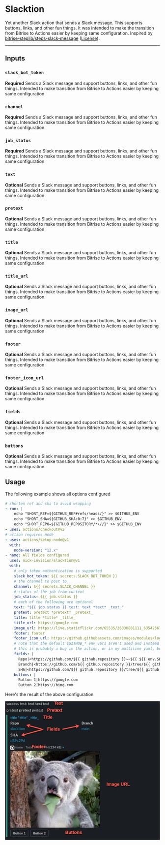 # Slacktion

Yet another Slack action that sends a Slack message. This supports buttons, links, and other fun things. It was intended to make the transition from Bitrise to Actions easier by keeping same configuration. Inspired by [bitrise-steplib/steps-slack-message](https://github.com/bitrise-steplib/steps-slack-message) ([License](https://github.com/bitrise-steplib/steps-slack-message/blob/ce2f9f8776e1520a1d229cea8b25efe33fb1417a/LICENSE)).

---

## **Inputs**

### **`slack_bot_token`**

**Required** Sends a Slack message and support buttons, links, and other fun things. Intended to make transition from Bitrise to Actions easier by keeping same configuration

### **`channel`**

**Required** Sends a Slack message and support buttons, links, and other fun things. Intended to make transition from Bitrise to Actions easier by keeping same configuration

### **`job_status`**

**Required** Sends a Slack message and support buttons, links, and other fun things. Intended to make transition from Bitrise to Actions easier by keeping same configuration

### **`text`**

**Optional** Sends a Slack message and support buttons, links, and other fun things. Intended to make transition from Bitrise to Actions easier by keeping same configuration

### **`pretext`**

**Optional** Sends a Slack message and support buttons, links, and other fun things. Intended to make transition from Bitrise to Actions easier by keeping same configuration

### **`title`**

**Optional** Sends a Slack message and support buttons, links, and other fun things. Intended to make transition from Bitrise to Actions easier by keeping same configuration

### **`title_url`**

**Optional** Sends a Slack message and support buttons, links, and other fun things. Intended to make transition from Bitrise to Actions easier by keeping same configuration

### **`image_url`**

**Optional** Sends a Slack message and support buttons, links, and other fun things. Intended to make transition from Bitrise to Actions easier by keeping same configuration

### **`footer`**

**Optional** Sends a Slack message and support buttons, links, and other fun things. Intended to make transition from Bitrise to Actions easier by keeping same configuration

### **`footer_icon_url`**

**Optional** Sends a Slack message and support buttons, links, and other fun things. Intended to make transition from Bitrise to Actions easier by keeping same configuration

### **`fields`**

**Optional** Sends a Slack message and support buttons, links, and other fun things. Intended to make transition from Bitrise to Actions easier by keeping same configuration

### **`buttons`**

**Optional** Sends a Slack message and support buttons, links, and other fun things. Intended to make transition from Bitrise to Actions easier by keeping same configuration

## Usage

The following example shows all options configured

```yml
# shorten ref and sha to avoid wrapping
- run: |
    echo "SHORT_REF=${GITHUB_REF#refs/heads/}" >> $GITHUB_ENV
    echo "SHORT_SHA=${GITHUB_SHA:0:7}" >> $GITHUB_ENV
    echo "SHORT_REPO=${GITHUB_REPOSITORY/*\//}" >> $GITHUB_ENV
- uses: actions/checkout@v2
# action requires node
- uses: actions/setup-node@v1
  with:
    node-version: "12.x"
- name: All fields configured
  uses: nick-invision/slacktion@v1
  with:
    # only token authentication is supported
    slack_bot_token: ${{ secrets.SLACK_BOT_TOKEN }}
    # the channel to post to
    channel: ${{ secrets.SLACK_CHANNEL }}
    # status of the job from context
    job_status: ${{ job.status }}
    # each of the following are optional
    text: "${{ job.status }} test: text *text* _text_"
    pretext: pretext *pretext* _pretext_
    title: title *title* _title_
    title_url: https://google.com
    image_url: https://live.staticflickr.com/65535/26338881111_635425673d_b.jpg
    footer: footer
    footer_icon_url: https://github.githubassets.com/images/modules/logos_page/GitHub-Mark.png
    # note that the default $GITHUB_* env vars aren't used and instead those values are pulled from context
    # this is probably a bug in the action, or in my multiline yaml, but until it's fixed just use context
    fields: |
      Repo|<https://github.com/${{ github.repository }}~~${{ ${{ env.SHORT_REPO }} }}>
      Branch|<https://github.com/${{ github.repository }}/tree/${{ github.ref }}~~${{ env.SHORT_REF }}>
      SHA|<https://github.com/${{ github.repository }}/tree/${{ github.sha }}~~${{ env.SHORT_SHA }}>
    buttons: |
      Button 1|https://google.com
      Button 2|https://bing.com
```

Here's the result of the above configuration

![Example](./example.png)
